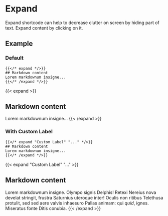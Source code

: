 # Expand

Expand shortcode can help to decrease clutter on screen by hiding part of text. Expand content by clicking on it.

## Example

### Default

```tpl
{{</* expand */>}}
## Markdown content
Lorem markdownum insigne...
{{</* /expand */>}}
```

{{< expand >}}

## Markdown content

Lorem markdownum insigne...
{{< /expand >}}

### With Custom Label

```tpl
{{</* expand "Custom Label" "..." */>}}
## Markdown content
Lorem markdownum insigne...
{{</* /expand */>}}
```

{{< expand "Custom Label" "..." >}}

## Markdown content

Lorem markdownum insigne. Olympo signis Delphis! Retexi Nereius nova develat
stringit, frustra Saturnius uteroque inter! Oculis non ritibus Telethusa
protulit, sed sed aere valvis inhaesuro Pallas animam: qui _quid_, ignes.
Miseratus fonte Ditis conubia.
{{< /expand >}}
